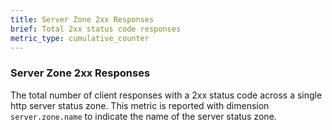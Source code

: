 ```yaml
---
title: Server Zone 2xx Responses
brief: Total 2xx status code responses
metric_type: cumulative_counter
---
```

### Server Zone 2xx Responses
The total number of client responses with a 2xx status code across a single http server status zone.
This metric is reported with dimension `server.zone.name` to indicate the name of the server status zone.
